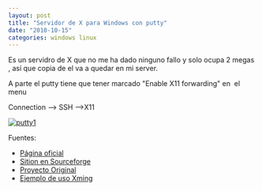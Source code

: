 ```yaml
---
layout: post
title: "Servidor de X para Windows con putty"
date: "2010-10-15"
categories: windows linux
---
```


Es un servidro de X que no me ha dado ninguno fallo y solo ocupa 2 megas , así que copia de el va a quedar en mi server.

A parte el putty tiene que tener marcado "Enable X11 forwarding" en  el menu

Connection --> SSH -->X11

[![](images/putty1-300x291.png "putty1")](https://luispuente.net/wp-content/uploads/2010/10/putty1.png)

Fuentes:

- [Página oficial](https://www.straightrunning.com/XmingNotes/)
- [Sition en Sourceforge](https://sourceforge.net/projects/xming)
- [Proyecto Original](https://freedesktop.org/wiki/Xming)
- [Ejemplo de uso Xming](https://www.youtube.com/watch?v=EsHuZJ5gORE)

